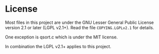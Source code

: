 # License

Most files in this project are under the GNU Lesser General Public License
version 2.1 or later (LGPL v2.1+). Read the file `COPYING.LGPLv2.1` for details.

One exception is qsort.c which is under the MIT license.

In combination the LGPL v2.1+ applies to this project.
